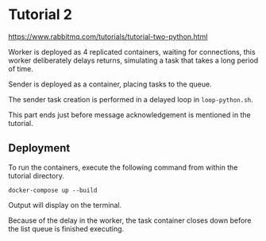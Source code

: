 # Tutorial 2

https://www.rabbitmq.com/tutorials/tutorial-two-python.html

Worker is deployed as 4 replicated containers, waiting for connections, this worker deliberately delays returns, simulating a task 
that takes a long period of time.

Sender is deployed as a container, placing tasks to the queue.

The sender task creation is performed in a delayed loop in `loop-python.sh`.

This part ends just before message acknowledgement is mentioned in the tutorial.


## Deployment

To run the containers, execute the following command from within the tutorial directory.
```
docker-compose up --build
```

Output will display on the terminal.

Because of the delay in the worker, the task container closes down before the list queue is finished executing.
